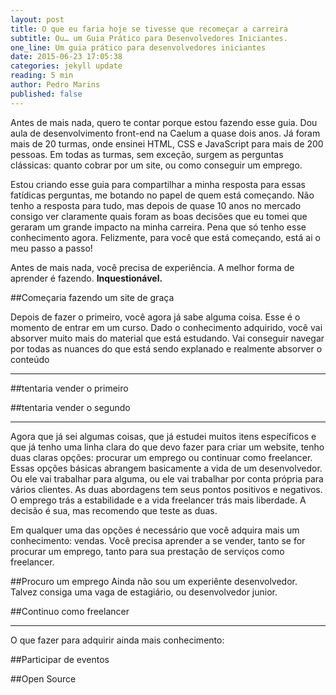 ```yaml
---
layout: post
title: O que eu faria hoje se tivesse que recomeçar a carreira
subtitle: Ou… um Guia Prático para Desenvolvedores Iniciantes.
one_line: Um guia prático para desenvolvedores iniciantes
date: 2015-06-23 17:05:38
categories: jekyll update
reading: 5 min
author: Pedro Marins
published: false
---
```


Antes de mais nada, quero te contar porque estou fazendo esse guia. Dou aula de desenvolvimento front-end na Caelum a quase dois anos. Já foram mais de 20 turmas, onde ensinei HTML, CSS e JavaScript para mais de 200 pessoas. Em todas as turmas, sem exceção, surgem as perguntas clássicas: quanto cobrar por um site, ou como conseguir um emprego.<!--more-->

Estou criando esse guia para compartilhar a minha resposta para essas fatídicas perguntas, me botando no papel de quem está começando. Não tenho a resposta para tudo, mas depois de quase 10 anos no mercado consigo ver claramente quais foram as boas decisões que eu tomei que geraram um grande impacto na minha carreira. Pena que só tenho esse conhecimento agora. Felizmente, para você que está começando, está ai o meu passo a passo!

Antes de mais nada, você precisa de experiência. A melhor forma de aprender é fazendo. **Inquestionável.**


##Começaria fazendo um site de graça

Depois de fazer o primeiro, você agora já sabe alguma coisa. Esse é o momento de entrar em um curso. Dado o conhecimento adquirido, você vai absorver muito mais do material que está estudando. Vai conseguir navegar por todas as nuances do que está sendo explanado e realmente absorver o conteúdo

-------

##tentaria vender o primeiro

##tentaria vender o segundo

-------

Agora que já sei algumas coisas, que já estudei muitos itens específicos e que já tenho uma linha clara do que devo fazer para criar um website, tenho duas claras opções: procurar um emprego ou continuar como freelancer. Essas opções básicas abrangem basicamente a vida de um desenvolvedor. Ou ele vai trabalhar para alguma, ou ele vai trabalhar por conta própria para vários clientes. As duas abordagens tem seus pontos positivos e negativos. O emprego trás a estabilidade e a vida freelancer trás mais liberdade. A decisão é sua, mas recomendo que teste as duas.

Em qualquer uma das opções é necessário que você adquira mais um conhecimento: vendas. Você precisa aprender a se vender, tanto se for procurar um emprego, tanto para sua prestação de serviços como freelancer.

##Procuro um emprego
Ainda não sou um experiênte desenvolvedor. Talvez consiga uma vaga de estagiário, ou desenvolvedor junior.

##Continuo como freelancer


-------

O que fazer para adquirir ainda mais conhecimento:

##Participar de eventos

##Open Source